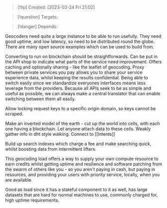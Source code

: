 
>[!tip] Created: [2023-03-24 Fri 21:02]

>[!question] Targets: 

>[!danger] Depends: 

Geocoders need quite a large instance to be able to run usefully.
They need good uptime, and low latency, so need to be distributed round the globe.
There are many open source examples which can be used to build from.

Converting to run on blockchain should be straightforwards.
Can be put in the API shop to indicate what parts of the service need improvement.
Offers caching and optionally sharing - like the leaflet of geocoding.
Proxy between private services you pay allows you to share your service experience data, whilst keeping the results confidential.
Being able to switch easily since we standardize everyones interfaces means less leverage from the providers.
Because all APIs seek to be as simple and useful as possible, we can always make a central translator that can enable switching between them all easily.

Allow locking request keys to a specific origin domain, so keys cannot be scraped.

Make an inverted model of the earth - cut up the world into cells, with each one having a blockchain.  Let anyone attach data to these cells.  Weakly gather info in dht style walking.  Connect to [[Intents]]

Build up search indexes which charge a fee and make searching quick, whilst boosting data from intermittent lifters.

This geocoding load offers a way to supply your own compute resource to earn credits whilst getting uptime and resilience and software patching from the swarm of others like you - so you aren't paying in cash, but paying in resources, and providing your users with priority service, locally, when you are available.

Good as load since it has a stateful component to it as well, has large datasets that are hard for normal machines to use, commonly charged for, high uptime requirements.